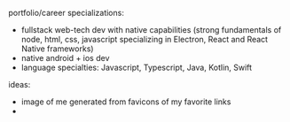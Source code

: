 portfolio/career specializations:

- fullstack web-tech dev with native capabilities (strong fundamentals of node, html, css, javascript specializing in Electron, React and React Native frameworks)
- native android + ios dev 
- language specialties: Javascript, Typescript, Java, Kotlin, Swift

ideas:
- image of me generated from favicons of my favorite links
- 